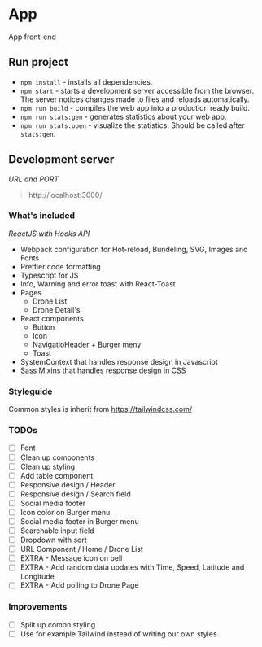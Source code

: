 # App

App front-end

## Run project

- `npm install` - installs all dependencies.
- `npm start` - starts a development server accessible from the browser. The server notices changes made to files and reloads automatically.
- `npm run build` - compiles the web app into a production ready build.
- `npm run stats:gen` - generates statistics about your web app.
- `npm run stats:open` - visualize the statistics. Should be called after `stats:gen`.

## Development server

_URL and PORT_

> http://localhost:3000/

### What's included

_ReactJS with Hooks API_

- Webpack configuration for Hot-reload, Bundeling, SVG, Images and Fonts
- Prettier code formatting
- Typescript for JS
- Info, Warning and error toast with React-Toast
- Pages
  - Drone List
  - Drone Detail's
- React components
  - Button
  - Icon
  - NavigatioHeader + Burger meny
  - Toast
- SystemContext that handles response design in Javascript
- Sass Mixins that handles response design in CSS

### Styleguide

Common styles is inherit from https://tailwindcss.com/

### TODOs

- [ ] Font
- [ ] Clean up components
- [ ] Clean up styling
- [ ] Add table component
- [ ] Responsive design / Header
- [ ] Responsive design / Search field
- [ ] Social media footer
- [ ] Icon color on Burger menu
- [ ] Social media footer in Burger menu
- [ ] Searchable input field
- [ ] Dropdown with sort
- [ ] URL Component / Home / Drone List
- [ ] EXTRA - Message icon on bell
- [ ] EXTRA - Add random data updates with Time, Speed, Latitude and Longitude
- [ ] EXTRA - Add polling to Drone Page

### Improvements

- [ ] Split up comon styling
- [ ] Use for example Tailwind instead of writing our own styles
